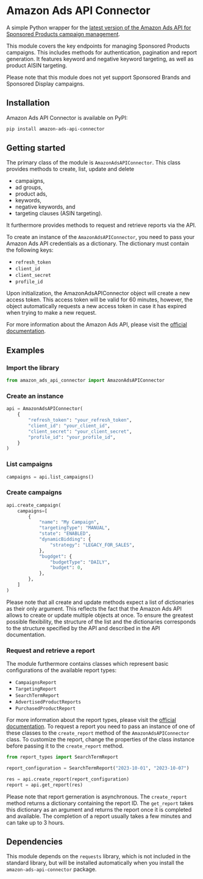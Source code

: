 # Amazon Ads API Connector

A simple Python wrapper for the <a href="https://advertising.amazon.com/API/docs/en-us/sponsored-products/3-0/openapi/prod">latest version of the Amazon Ads API for Sponsored Products campaign management</a>.

This module covers the key endpoints for managing Sponsored Products campaigns. This includes methods for authentication, pagination and report generation. It features keyword and negative keyword targeting, as well as product AISIN targeting. 

Please note that this module does not yet support Sponsored Brands and Sponsored Display campaigns.

## Installation

Amazon Ads API Connector is available on PyPI:

```bash
pip install amazon-ads-api-connector
```

## Getting started

The primary class of the module is `AmazonAdsAPIConnector`. This class provides methods to create, list, update and delete 
- campaigns, 
- ad groups, 
- product ads, 
- keywords, 
- negative keywords, and
- targeting clauses (ASIN targeting). 

It furthermore provides methods to request and retrieve reports via the API.

To create an instance of the `AmazonAdsAPIConnector`, you need to pass your Amazon Ads API credentials as a dictionary. The dictionary must contain the following keys:

- `refresh_token`
- `client_id`
- `client_secret`
- `profile_id`

Upon initialization, the AmazonAdsAPIConnector object will create a new access token. This access token will be valid for 60 minutes, however, the object automatically requests a new access token in case it has expired when trying to make a new request.

For more information about the Amazon Ads API, please visit the [official documentation](https://advertising.amazon.com/API/docs/en-us/get-started/how-to-use-api).

## Examples
### Import the library
```python
from amazon_ads_api_connector import AmazonAdsAPIConnector
```
### Create an instance
```python
api = AmazonAdsAPIConnector(
    {
        "refresh_token": "your_refresh_token",
        "client_id": "your_client_id",
        "client_secret": "your_client_secret",
        "profile_id": "your_profile_id",
    }
)
```
### List campaigns
```python
campaigns = api.list_campaigns()
```
### Create campaigns
```python
api.create_campaign(
    campaigns=[
        {
            "name": "My Campaign",
            "targetingType": "MANUAL",
            "state": "ENABLED",
            "dynamicBidding": {
                "strategy": "LEGACY_FOR_SALES",
            },
            "bugdget": {
                "budgetType": "DAILY",
                "budget": 0,
            },
        },
    ]
)
```
Please note that all create and update methods expect a list of dictionaries as their only argument. This reflects the fact that the Amazon Ads API allows to create or update multiple objects at once. To ensure the greatest possible flexibility, the structure of the list and the dictionaries corresponds to the structure specified by the API and described in the API documentation.

### Request and retrieve a report

The module furthermore contains classes which represent basic configurations of the available report types:

- `CampaignsReport`
- `TargetingReport`
- `SearchTermReport`
- `AdvertisedProductReports`
- `PurchasedProductReport`

For more information about the report types, please visit the [official documentation](https://advertising.amazon.com/API/docs/en-us/guides/reporting/v3/report-types). To request a report you need to pass an instance of one of these classes to the `create_report` method of the `AmazonAdsAPIConnector` class. To customize the report, change the properties of the class instance before passing it to the `create_report` method.

```python
from report_types import SearchTermReport

report_configuration = SearchTermReport("2023-10-01", "2023-10-07")

res = api.create_report(report_configuration)
report = api.get_report(res)
```
Please note that report gerneration is asynchronous. The `create_report` method returns a dictionary containing the report ID. The `get_report` takes this dictionary as an argument and returns the report once it is completed and available. The completion of a report usually takes a few minutes and can take up to 3 hours.

## Dependencies

This module depends on the `requests` library, which is not included in the standard library, but will be installed automatically when you install the `amazon-ads-api-connector` package.